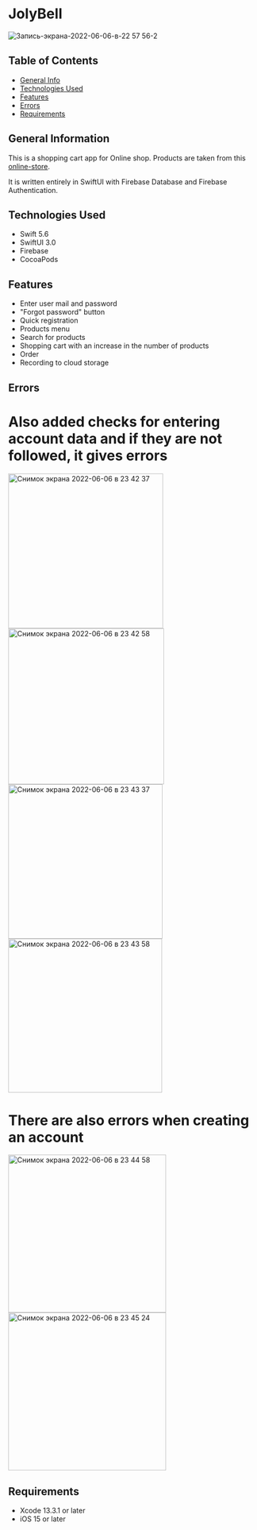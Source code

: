 # JolyBell
![Запись-экрана-2022-06-06-в-22 57 56-_2_](https://user-images.githubusercontent.com/95465502/172241112-8ed18e96-738a-43b1-8460-1f130230ad23.gif)

## Table of Contents
* [General Info](#general-information)
* [Technologies Used](#technologies-used)
* [Features](#features)
* [Errors](#errors)
* [Requirements](#requirements)

## General Information

This is a shopping cart  app for Online shop. Products are taken from this [online-store](https://jolybell.com).

It is written entirely in SwiftUI with Firebase Database and Firebase Authentication.

## Technologies Used
* Swift 5.6
* SwiftUI 3.0
* Firebase
* CocoaPods

## Features
* Enter user mail and password
* "Forgot password" button
* Quick registration
* Products menu
* Search for products
* Shopping cart with an increase in the number of products
* Order
* Recording to cloud storage

## Errors

# Also added checks for entering account data and if they are not followed, it gives errors

<img width="312" alt="Снимок экрана 2022-06-06 в 23 42 37" src="https://user-images.githubusercontent.com/95465502/172246016-ce5ba968-d442-430d-81b5-2f77a356b039.png">
<img width="314" alt="Снимок экрана 2022-06-06 в 23 42 58" src="https://user-images.githubusercontent.com/95465502/172246026-02178ab5-7148-40c5-a2e6-1a13ab5ddbf2.png">
<img width="311" alt="Снимок экрана 2022-06-06 в 23 43 37" src="https://user-images.githubusercontent.com/95465502/172246031-d549e43d-e832-4a9a-9294-9d451cd4a3c4.png">
<img width="310" alt="Снимок экрана 2022-06-06 в 23 43 58" src="https://user-images.githubusercontent.com/95465502/172246040-b532cc28-e2ef-44ac-a255-5e80437f9414.png">

# There are also errors when creating an account

<img width="318" alt="Снимок экрана 2022-06-06 в 23 44 58" src="https://user-images.githubusercontent.com/95465502/172246923-b9139b49-a3be-4fd6-b0b6-0a7334e6a91e.png">
<img width="318" alt="Снимок экрана 2022-06-06 в 23 45 24" src="https://user-images.githubusercontent.com/95465502/172246946-e3307221-c0ed-4b2c-887b-98fd9bab13bf.png">

## Requirements
* Xcode 13.3.1 or later
* iOS 15 or later
